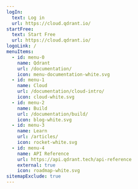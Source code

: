 ```yaml
---
logIn:
  text: Log in
  url: https://cloud.qdrant.io/
startFree:
  text: Start Free
  url: https://cloud.qdrant.io/
logoLink: /
menuItems:
  - id: menu-0
    name: Qdrant
    url: /documentation/
    icon: menu-documentation-white.svg
  - id: menu-1
    name: Cloud
    url: /documentation/cloud-intro/
    icon: cloud-white.svg
  - id: menu-2
    name: Build
    url: /documentation/build/
    icon: blog-white.svg
  - id: menu-3
    name: Learn
    url: /articles/
    icon: rocket-white.svg
  - id: menu-4
    name: API Reference
    url: https://api.qdrant.tech/api-reference
    external: true
    icon: roadmap-white.svg
sitemapExclude: true
---
```

